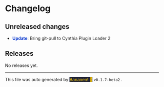 
# Changelog


## Unreleased changes
            
-  **<span style="color: #0033cc">Update</span>**: Bring git-pull to Cynthia Plugin Loader 2


## Releases

No releases yet.

<hr>
            
This file was auto generated by [<span style="background-color: #24273a; color: #ffcc00">Bananen! 🍌</span>](https://github.com/strawmelonjuice/bananen/) `v0.1.7-beta2`
.
